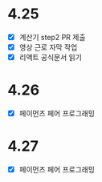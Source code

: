# 4.25

- [x] 계산기 step2 PR 제출
- [x] 영상 근로 자막 작업
- [x] 리액트 공식문서 읽기

# 4.26

- [x] 페이먼츠 페어 프로그래밍

# 4.27

- [x] 페이먼츠 페어 프로그래밍
